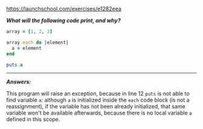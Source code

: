 https://launchschool.com/exercises/e1282eea

***What will the following code print, and why?***

```ruby
array = [1, 2, 3]

array.each do |element|
  a = element
end

puts a
```
---

***Answers:***

This program will raise an exception, because in line 12 `puts`
is not able to find variable `a`: although `a` is initialized
inside the `each` code block (is not a reassignment), if the 
variable has not been already initialized, that same variable 
won't be available afterwards, because there is no local 
variable `a` defined in this scope. 